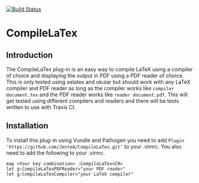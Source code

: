 [![Build Status](https://travis-ci.org/JenteA/CompileLaTex.svg?branch=master)](https://travis-ci.org/JenteA/CompileLaTex)
# CompileLaTex

## Introduction
The CompileLaTex plug-in is an easy way to compile LaTeX using a compiler of choice and displaying the output in PDF using a PDF reader of choice.
This is only tested using xelatex and okular but should work with any LaTeX compiler and PDF reader as long as the compiler works like 
`compiler document.tex`
and the PDF reader works like
`reader document.pdf`. 
This will get tested using different compilers and readers and there will be tests written to use with Travis CI.

## Installation
To install this plug-in using Vundle and Pathogen you need to add `Plugin 'https://github.com/JenteA/CompileLaTex.git'` to your .vimrc. You also need to add the following to your .vimrc.

```
map <Your key combination> :CompileLaTex<CR>        
let g:CompileLaTexPDFReader="your PDF reader"
let g:CompileLaTexCompiler="your LaTeX compiler"
```
